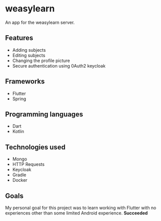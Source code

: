 # weasylearn

An app for the weasylearn server.

## Features
- Adding subjects
- Editing subjects
- Changing the profile picture
- Secure authentication using 0Auth2 keycloak

## Frameworks
- Flutter
- Spring

## Programming languages
- Dart
- Kotlin

## Technologies used
- Mongo
- HTTP Requests
- Keycloak
- Gradle
- Docker

## Goals
 My personal goal for this project was to learn working with Flutter with no experiences other than some limited Android experience. **Succeeded**
